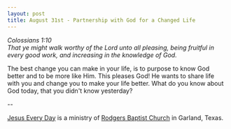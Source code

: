```yaml
---
layout: post
title: August 31st - Partnership with God for a Changed Life
---
```


_Colossians 1:10  
That ye might walk worthy of the Lord unto all pleasing, being
fruitful in every good work, and increasing in the knowledge of
God._

The best change you can make in your life, is to purpose to know
God better and to be more like Him. This pleases God! He wants to
share life with you and change you to make your life better. What do
you know about God today, that you didn't know yesterday?

 --

<a href=http://jesuseveryday.net>Jesus Every Day</a> is a ministry of <a href=http://rodgersbaptist.net>Rodgers Baptist Church</a> in Garland, Texas.
